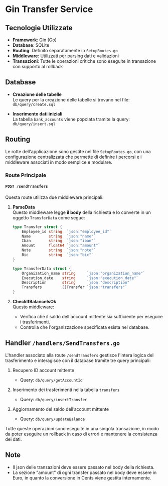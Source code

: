 # Gin Transfer Service

## Tecnologie Utilizzate

- **Framework**: Gin (Go)
- **Database**: SQLite
- **Routing**: Definito separatamente in `SetupRoutes.go`
- **Middleware**: Utilizzati per parsing dati e validazioni
- **Transazioni**: Tutte le operazioni critiche sono eseguite in transazione con supporto al rollback

## Database

- **Creazione delle tabelle**  
  Le query per la creazione delle tabelle si trovano nel file:  
  `db/query/create.sql`

- **Inserimento dati iniziali**  
  La tabella `bank_accounts` viene popolata tramite la query:  
  `db/query/insert.sql`

## Routing

Le rotte dell'applicazione sono gestite nel file `SetupRoutes.go`, con una configurazione centralizzata che permette di definire i percorsi e i middleware associati in modo semplice e modulare.

### Route Principale

#### `POST /sendTransfers`

Questa route utilizza due middleware principali:

1. **ParseData**  
   Questo middleware legge **il body** della richiesta e lo converte in un oggetto `TransferData` come segue:

   ```go
   type Transfer struct {
       Employee_id string  `json:"employee_id"`
       Name        string  `json:"name"`
       Iban        string  `json:"iban"`
       Amount      float64 `json:"amount"`
       Note        string  `json:"note"`
       Bic         string  `json:"bic"`
   }

   type TransferData struct {
       Organization_name string     `json:"organization_name"`
       Execution_date    string     `json:"execution_date"`
       Description       string     `json:"description"`
       Transfers         []Transfer `json:"transfers"`
   }
   ```

2. **CheckIfBalanceIsOk**  
   Questo middleware:
   - Verifica che il saldo dell'account mittente sia sufficiente per eseguire i trasferimenti.
   - Controlla che l'organizzazione specificata esista nel database.


## Handler `/handlers/SendTransfers.go`

L'handler associato alla route `/sendTransfers` gestisce l'intera logica del trasferimento e interagisce con il database tramite tre query principali:

1. Recupero ID account mittente  
   - Query: `db/query/getAccountId`

2. Inserimento dei trasferimenti nella tabella `transfers`  
   - Query: `db/query/insertTransfer`

3. Aggiornamento del saldo dell’account mittente  
   - Query: `db/query/updateBalance`

Tutte queste operazioni sono eseguite in una singola transazione, in modo da poter eseguire un rollback in caso di errori e mantenere la consistenza dei dati.

## Note

- Il json delle transazioni deve essere passato nel body della richiesta.
- La sezione "amount" di ogni transfer passato nel body deve essere in Euro, in quanto la conversione in Cents viene gestita internamente.